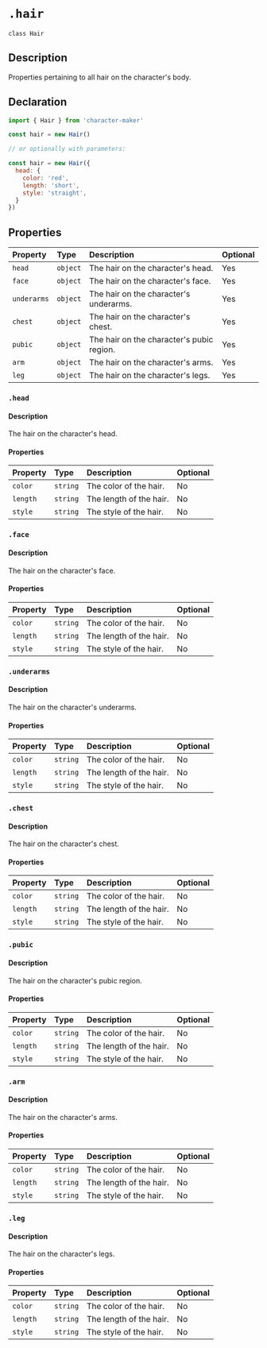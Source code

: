 # `.hair`

`class Hair`

## Description

Properties pertaining to all hair on the character's body.

## Declaration

```js
import { Hair } from 'character-maker'

const hair = new Hair()

// or optionally with parameters:

const hair = new Hair({
  head: {
    color: 'red',
    length: 'short',
    style: 'straight',
  }
})
```

## Properties

| Property    | Type     | Description                               | Optional |
| :---------- | :------- | :---------------------------------------- | :------- |
| `head`      | `object` | The hair on the character's head.         | Yes      |
| `face`      | `object` | The hair on the character's face.         | Yes      |
| `underarms` | `object` | The hair on the character's underarms.    | Yes      |
| `chest`     | `object` | The hair on the character's chest.        | Yes      |
| `pubic`     | `object` | The hair on the character's pubic region. | Yes      |
| `arm`       | `object` | The hair on the character's arms.         | Yes      |
| `leg`       | `object` | The hair on the character's legs.         | Yes      |

### `.head`

#### Description

The hair on the character's head.

#### Properties

| Property | Type     | Description             | Optional |
| :------- | :------- | :---------------------- | :------- |
| `color`  | `string` | The color of the hair.  | No       |
| `length` | `string` | The length of the hair. | No       |
| `style`  | `string` | The style of the hair.  | No       |

### `.face`

#### Description

The hair on the character's face.

#### Properties

| Property | Type     | Description             | Optional |
| :------- | :------- | :---------------------- | :------- |
| `color`  | `string` | The color of the hair.  | No       |
| `length` | `string` | The length of the hair. | No       |
| `style`  | `string` | The style of the hair.  | No       |

### `.underarms`

#### Description

The hair on the character's underarms.

#### Properties

| Property | Type     | Description             | Optional |
| :------- | :------- | :---------------------- | :------- |
| `color`  | `string` | The color of the hair.  | No       |
| `length` | `string` | The length of the hair. | No       |
| `style`  | `string` | The style of the hair.  | No       |

### `.chest`

#### Description

The hair on the character's chest.

#### Properties

| Property | Type     | Description             | Optional |
| :------- | :------- | :---------------------- | :------- |
| `color`  | `string` | The color of the hair.  | No       |
| `length` | `string` | The length of the hair. | No       |
| `style`  | `string` | The style of the hair.  | No       |

### `.pubic`

#### Description

The hair on the character's pubic region.

#### Properties

| Property | Type     | Description             | Optional |
| :------- | :------- | :---------------------- | :------- |
| `color`  | `string` | The color of the hair.  | No       |
| `length` | `string` | The length of the hair. | No       |
| `style`  | `string` | The style of the hair.  | No       |

### `.arm`

#### Description

The hair on the character's arms.

#### Properties

| Property | Type     | Description             | Optional |
| :------- | :------- | :---------------------- | :------- |
| `color`  | `string` | The color of the hair.  | No       |
| `length` | `string` | The length of the hair. | No       |
| `style`  | `string` | The style of the hair.  | No       |

### `.leg`

#### Description

The hair on the character's legs.

#### Properties

| Property | Type     | Description             | Optional |
| :------- | :------- | :---------------------- | :------- |
| `color`  | `string` | The color of the hair.  | No       |
| `length` | `string` | The length of the hair. | No       |
| `style`  | `string` | The style of the hair.  | No       |
